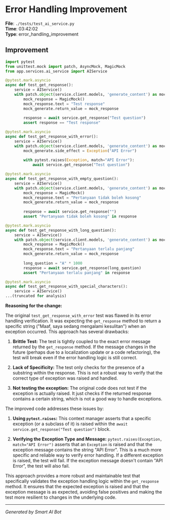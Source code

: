 # Error Handling Improvement

**File**: `./tests/test_ai_service.py`  
**Time**: 03:42:02  
**Type**: error_handling_improvement

## Improvement

```python
import pytest
from unittest.mock import patch, AsyncMock, MagicMock
from app.services.ai_service import AIService

@pytest.mark.asyncio
async def test_get_response():
    service = AIService()
    with patch.object(service.client.models, 'generate_content') as mock_generate:
        mock_response = MagicMock()
        mock_response.text = "Test response"
        mock_generate.return_value = mock_response
        
        response = await service.get_response("Test question")
        assert response == "Test response"

@pytest.mark.asyncio
async def test_get_response_with_error():
    service = AIService()
    with patch.object(service.client.models, 'generate_content') as mock_generate:
        mock_generate.side_effect = Exception("API Error")
        
        with pytest.raises(Exception, match="API Error"):
            await service.get_response("Test question")

@pytest.mark.asyncio
async def test_get_response_with_empty_question():
    service = AIService()
    with patch.object(service.client.models, 'generate_content') as mock_generate:
        mock_response = MagicMock()
        mock_response.text = "Pertanyaan tidak boleh kosong"
        mock_generate.return_value = mock_response
        
        response = await service.get_response("")
        assert "Pertanyaan tidak boleh kosong" in response

@pytest.mark.asyncio
async def test_get_response_with_long_question():
    service = AIService()
    with patch.object(service.client.models, 'generate_content') as mock_generate:
        mock_response = MagicMock()
        mock_response.text = "Pertanyaan terlalu panjang"
        mock_generate.return_value = mock_response
        
        long_question = "A" * 1000
        response = await service.get_response(long_question)
        assert "Pertanyaan terlalu panjang" in response

@pytest.mark.asyncio
async def test_get_response_with_special_characters():
    service = AIService()
...(truncated for analysis)
```

**Reasoning for the change:**

The original `test_get_response_with_error` test was flawed in its error handling verification. It was expecting the `get_response` method to return a specific string ("Maaf, saya sedang mengalami kesulitan") when an exception occurred.  This approach has several drawbacks:

1. **Brittle Test:** The test is tightly coupled to the exact error message returned by the `get_response` method.  If the message changes in the future (perhaps due to a localization update or a code refactoring), the test will break even if the error handling logic is still correct.

2. **Lack of Specificity:** The test only checks for the presence of a substring within the response.  This is not a robust way to verify that the correct type of exception was raised and handled.

3. **Not testing the exception:** The original code does not test if the exception is actually raised. It just checks if the returned response contains a certain string, which is not a good way to handle exceptions.

The improved code addresses these issues by:

1. **Using `pytest.raises`:** This context manager asserts that a specific exception (or a subclass of it) is raised within the `await service.get_response("Test question")` block.

2. **Verifying the Exception Type and Message:** `pytest.raises(Exception, match="API Error")` asserts that an `Exception` is raised and that the exception message contains the string "API Error". This is a much more specific and reliable way to verify error handling. If a different exception is raised, the test will fail.  If the exception message doesn't contain "API Error", the test will also fail.

This approach provides a more robust and maintainable test that specifically validates the exception handling logic within the `get_response` method.  It ensures that the expected exception is raised and that the exception message is as expected, avoiding false positives and making the test more resilient to changes in the underlying code.

---
*Generated by Smart AI Bot*
